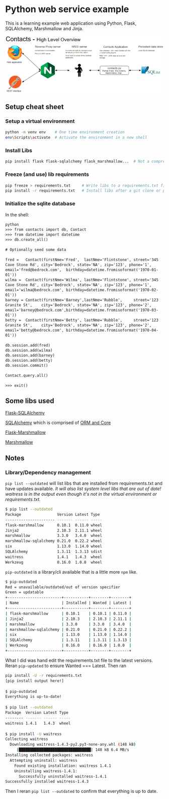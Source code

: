 # Python web service example
This is a learning example web application using Python, Flask, SQLAlchemy, Marshmallow and Jinja.

![high level overview](./HighLevelOverview.png)

## Setup cheat sheet

### Setup a virtual environment
```bash
python -m venv env    # One time environment creation
env\Scripts\activate  # Activate the environment in a new shell
```

### Install Libs
```bash
pip install flask flask-sqlalchemy flask_marshmallow...  # Not a comprehensive list of libs
```

### Freeze (and use) lib requirements
```bash
pip freeze > requirements.txt     # Write libs to a requirements.txt file. Run after adding or updating libs.
pip install -r requirements.txt   # Install libs after a git clone or pull of updated requirements.txt
```

### Initialize the sqlite database
In the shell:
```
python
>>> from contacts import db, Contact
>>> from datetime import datetime
>>> db.create_all()

# Optionally seed some data

fred =   Contact(firstNme='Fred',  lastNme='Flintstone', street='345 Cave Stone Rd', city='Bedrock', state='NA', zip='123', phone='1', email='fred@bedrock.com',  birthday=datetime.fromisoformat('1970-01-01'))
wilma =  Contact(firstNme='Wilma', lastNme='Flintstone', street='345 Cave Stone Rd', city='Bedrock', state='NA', zip='123', phone='1', email='wilma@bedrock.com', birthday=datetime.fromisoformat('1970-02-01'))
barney = Contact(firstNme='Barney',lastNme='Rubble',     street='123 Granite St',    city='Bedrock', state='NA', zip='123', phone='2', email='barney@bedrock.com',birthday=datetime.fromisoformat('1970-03-01'))
betty =  Contact(firstNme='Betty', lastNme='Rubble',     street='123 Granite St',    city='Bedrock', state='NA', zip='123', phone='2', email='betty@bedrock.com', birthday=datetime.fromisoformat('1970-04-01'))

db.session.add(fred)
db.session.add(wilma)
db.session.add(barney)
db.session.add(betty)
db.session.commit()

Contact.query.all()

>>> exit()
```

## Some libs used
[Flask-SQLAlchemy](https://flask-sqlalchemy.palletsprojects.com/)

[SQLAlchemy](https://sqlalchemy.org/) which is comprised of [ORM and Core](https://docs.sqlalchemy.org/en/13/)

[Flask-Marshmallow](https://flask-marshmallow.readthedocs.io/)

[Marshmallow](https://marshmallow.readthedocs.io/)

## Notes
### Library/Dependency  management
`pip list --outdated` will list libs that are installed from requirements.txt and have updates available. *It will also list system level libs that are out of date! waitress is in the output even though it's not in the virtual environment or requirements.txt.*
```bash
$ pip list --outdated
Package                Version Latest Type
---------------------- ------- ------ -----
flask-marshmallow      0.10.1  0.11.0 wheel
Jinja2                 2.10.3  2.11.1 wheel
marshmallow            3.3.0   3.4.0  wheel
marshmallow-sqlalchemy 0.21.0  0.22.2 wheel
six                    1.13.0  1.14.0 wheel
SQLAlchemy             1.3.11  1.3.13 sdist
waitress               1.4.1   1.4.3  wheel
Werkzeug               0.16.0  1.0.0  wheel
```

`pip-outdated` is a library/cli available that is a little more `npm` like.
```bash
$ pip-outdated
Red = unavailable/outdated/out of version specifier
Green = updatable
+------------------------+-----------+--------+--------+
| Name                   | Installed | Wanted | Latest |
+------------------------+-----------+--------+--------+
| flask-marshmallow      | 0.10.1    | 0.10.1 | 0.11.0 |
| Jinja2                 | 2.10.3    | 2.10.3 | 2.11.1 |
| marshmallow            | 3.3.0     | 3.3.0  | 3.4.0  |
| marshmallow-sqlalchemy | 0.21.0    | 0.21.0 | 0.22.2 |
| six                    | 1.13.0    | 1.13.0 | 1.14.0 |
| SQLAlchemy             | 1.3.11    | 1.3.11 | 1.3.13 |
| Werkzeug               | 0.16.0    | 0.16.0 | 1.0.0  |
+------------------------+-----------+--------+--------+
```

What I did was hand edit the requirements.txt file to the latest versions. Reran `pip-updated` to ensure Wanted === Latest. Then ran
```bash
pip install -U -r requirements.txt
[pip install output here!]

$ pip-outdated
Everything is up-to-date!

$ pip list --outdated
Package  Version Latest Type
-------- ------- ------ -----
waitress 1.4.1   1.4.3  wheel

$ pip install -U waitress
Collecting waitress
  Downloading waitress-1.4.3-py2.py3-none-any.whl (148 kB)
     |████████████████████████████████| 148 kB 6.4 MB/s
Installing collected packages: waitress
  Attempting uninstall: waitress
    Found existing installation: waitress 1.4.1
    Uninstalling waitress-1.4.1:
      Successfully uninstalled waitress-1.4.1
Successfully installed waitress-1.4.3
```

Then I reran `pip list --outdated` to confirm that everything is up to date.